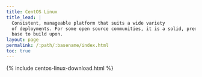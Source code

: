 ```yaml
---
title: CentOS Linux
title_lead: |
  Consistent, manageable platform that suits a wide variety
  of deployments. For some open source communities, it is a solid, predictable
  base to build upon.
layout: page
permalink: /:path/:basename/index.html
toc: true
---
```


{% include centos-linux-download.html %}
